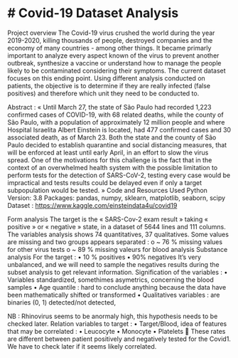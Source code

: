 # # Covid-19 Dataset Analysis
Project overview
The Covid-19 virus crushed the world during the year 2019-2020, killing thousands of people, destroyed companies and the economy of many countries - among other things. It became primarly important to analyze every aspect known of the virus to prevent another outbreak, synthesize a vaccine or understand how to manage the people likely to be contaminated considering their symptoms. 
The current dataset focuses on this ending point. Using different analysis conducted on patients, the objective is to determine if they are really infected (false positives) and therefore which unit they need to be conducted to.

Abstract : 
« Until March 27, the state of São Paulo had recorded 1,223 confirmed cases of COVID-19, with 68 related deaths, while the county of São Paulo, with a population of approximately 12 million people and where Hospital Israelita Albert Einstein is located, had 477 confirmed cases and 30 associated death, as of March 23. Both the state and the county of São Paulo decided to establish quarantine and social distancing measures, that will be enforced at least until early April, in an effort to slow the virus spread.
One of the motivations for this challenge is the fact that in the context of an overwhelmed health system with the possible limitation to perform tests for the detection of SARS-CoV-2, testing every case would be impractical and tests results could be delayed even if only a target subpopulation would be tested. »
Code and Resources Used
Python Version: 3.8
Packages: pandas, numpy, sklearn, matplotlib, seaborn, scipy
Dataset : https://www.kaggle.com/einsteindata4u/covid19

Form analysis
The target is the « SARS-Cov-2 exam result » taking « positive » or « negative » state, in a dataset of 5644 lines and 111 columns. The variables analysis shows 74 quantitatives, 37 qualitatives.
Some values are missing and two groups appears separated :
o	~ 76 % missing values for other virus tests
o	~ 89 % missing valeurs for blood analysis
Substance analysis
For the target :
•	10 % positives
•	90% negatives 
It’s very unbalanced, and we will need to sample the negatives results during the subset analysis to get relevant information.
Signification of the variables :
•	Variables standardized, somethimes asymetrics, concerning the blood samples
•	Age quantile : hard to conclude anything because the data have been mathematically shifted or transformed
•	Qualitatives variables : are binaries (0, 1) detected/not detected, 

NB : Rhinovirus seems to be anormaly high, this hypothesis needs to be checked later.
Relation variables to target :
•	Target/Blood, idea of features that may be correlated :
•	Leucocyte
•	Monocyte
•	Platelets 
 These rates are different between patient positively and negatively tested for the Covid1. We have to check later if it seems likely correlated.
